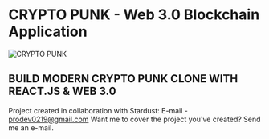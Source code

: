 # CRYPTO PUNK - Web 3.0 Blockchain Application

![CRYPTO PUNK](https://github.com/stardustdev/react-opensea-nft/blob/master/src/assets/landing.png)

## BUILD MODERN CRYPTO PUNK CLONE WITH REACT.JS & WEB 3.0

Project created in collaboration with Stardust:
E-mail - prodev0219@gmail.com
Want me to cover the project you've created? Send me an e-mail.

